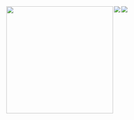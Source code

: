 <img align="left" height="280" src="https://hefeixiaomu.oss-cn-hangzhou.aliyuncs.com/coco/wosxieez.webp">
<img align="left" src="https://img.shields.io/static/v1?label=cocoui&message=100%&color=00FF00">
<img align="left" src="https://img.shields.io/static/v1?label=cococanvasui&message=5%&color=FF0000">


